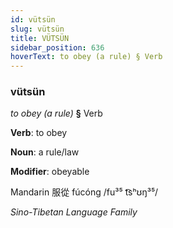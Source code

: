 ```yaml
---
id: vütsün
slug: vütsün
title: VÜTSÜN
sidebar_position: 636
hoverText: to obey (a rule) § Verb
---
```


### vütsün

*to obey (a rule)* **§** Verb

**Verb**: to obey

**Noun**: a rule/law

**Modifier**: obeyable

Mandarin 服從 fúcóng /fu³⁵ t͡sʰʊŋ³⁵/

*Sino-Tibetan Language Family*
